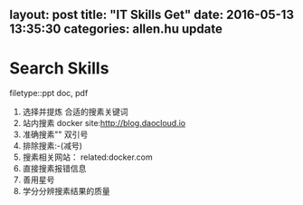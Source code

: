 


layout: post
title:  "IT Skills Get"
date:   2016-05-13 13:35:30
categories: allen.hu update
---



# Search Skills

filetype::ppt doc, pdf

1. 选择并提炼 合适的搜素关键词
2. 站内搜素  docker site:http://blog.daocloud.io
3. 准确搜素"" 双引号
4. 排除搜素:-(减号)
5. 搜素相关网站： related:docker.com
6. 直接搜素报错信息
7. 善用星号
8. 学分分辨搜素结果的质量

